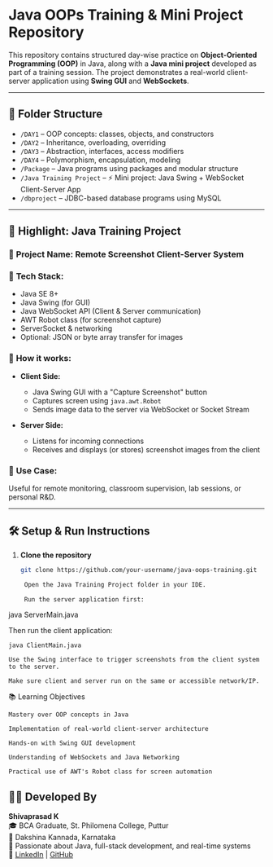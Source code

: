 # Java OOPs Training & Mini Project Repository

This repository contains structured day-wise practice on **Object-Oriented Programming (OOP)** in Java, along with a **Java mini project** developed as part of a training session. The project demonstrates a real-world client-server application using **Swing GUI** and **WebSockets**.

---

## 📁 Folder Structure

- `/DAY1` – OOP concepts: classes, objects, and constructors  
- `/DAY2` – Inheritance, overloading, overriding  
- `/DAY3` – Abstraction, interfaces, access modifiers  
- `/DAY4` – Polymorphism, encapsulation, modeling  
- `/Package` – Java programs using packages and modular structure  
- `/Java Training Project` – ⚡ Mini project: Java Swing + WebSocket Client-Server App  
- `/dbproject` – JDBC-based database programs using MySQL  

---

## 🚀 Highlight: Java Training Project

### 🎯 **Project Name:** Remote Screenshot Client-Server System

### 🧩 **Tech Stack:**
- Java SE 8+
- Java Swing (for GUI)
- Java WebSocket API (Client & Server communication)
- AWT Robot class (for screenshot capture)
- ServerSocket & networking
- Optional: JSON or byte array transfer for images

### 🧠 **How it works:**

- **Client Side:**
  - Java Swing GUI with a "Capture Screenshot" button
  - Captures screen using `java.awt.Robot`
  - Sends image data to the server via WebSocket or Socket Stream

- **Server Side:**
  - Listens for incoming connections
  - Receives and displays (or stores) screenshot images from the client

### 📸 **Use Case:**
Useful for remote monitoring, classroom supervision, lab sessions, or personal R&D.

---

## 🛠 Setup & Run Instructions

1. **Clone the repository**
   ```bash
   git clone https://github.com/your-username/java-oops-training.git

    Open the Java Training Project folder in your IDE.

    Run the server application first:

java ServerMain.java

Then run the client application:

    java ClientMain.java

    Use the Swing interface to trigger screenshots from the client system to the server.

    Make sure client and server run on the same or accessible network/IP.

📚 Learning Objectives

    Mastery over OOP concepts in Java

    Implementation of real-world client-server architecture

    Hands-on with Swing GUI development

    Understanding of WebSockets and Java Networking

    Practical use of AWT's Robot class for screen automation


## 👨‍💻 Developed By

**Shivaprasad K**  
🎓 BCA Graduate, St. Philomena College, Puttur  
📍 Dakshina Kannada, Karnataka  
🧠 Passionate about Java, full-stack development, and real-time systems  
🔗 [LinkedIn](https://www.linkedin.com/in/your-profile) | [GitHub](https://github.com/your-username)
